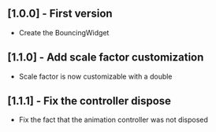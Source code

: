 ## [1.0.0] - First version

* Create the BouncingWidget

## [1.1.0] - Add scale factor customization

* Scale factor is now customizable with a double

## [1.1.1] - Fix the controller dispose

* Fix the fact that the animation controller was not disposed
